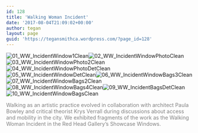 ```yaml
---
id: 128
title: 'Walking Woman Incident'
date: '2017-08-04T21:09:02+00:00'
author: tegan
layout: page
guid: 'https://tegansmithca.wordpress.com/?page_id=128'
---
```


![01_WW_IncidentWindow1Clean](https://tegansmithca.files.wordpress.com/2017/08/01_ww_incidentwindow1clean.jpg)![02_WW_IncidentWindowPhotoClean](https://tegansmithca.files.wordpress.com/2017/08/02_ww_incidentwindowphotoclean.jpg)![03_WW_IncidentWindowPhoto2Clean](https://tegansmithca.files.wordpress.com/2017/08/03_ww_incidentwindowphoto2clean.jpg)![04_WW_IncidentWindowPhotoDetClean](https://tegansmithca.files.wordpress.com/2017/08/04_ww_incidentwindowphotodetclean.jpg)![05_WW_IncidentWindowDetClean](https://tegansmithca.files.wordpress.com/2017/08/05_ww_incidentwindowdetclean.jpg)![06_WW_IncidentWindowBags3Clean](https://tegansmithca.files.wordpress.com/2017/08/06_ww_incidentwindowbags3clean.jpg)![07_WW_IncidentWindowBags2Clean](https://tegansmithca.files.wordpress.com/2017/08/07_ww_incidentwindowbags2clean.jpg)![08_WW_IncidentWindowBags4Clean](https://tegansmithca.files.wordpress.com/2017/08/08_ww_incidentwindowbags4clean.jpg)![09_WW_IncidentBagsDetClean](https://tegansmithca.files.wordpress.com/2017/08/09_ww_incidentbagsdetclean.jpg)![10_WW_IncidentWindowBagsClean](https://tegansmithca.files.wordpress.com/2017/08/10_ww_incidentwindowbagsclean.jpg)

<span style="color:#808080;">Walking as an artistic practice evolved in collaboration with architect Paula Bowley and critical theorist Krys Verrall during discussions about access and mobility in the city. We exhibited fragments of the work as the Walking Woman Incident in the Red Head Gallery’s Showcase Windows.</span>